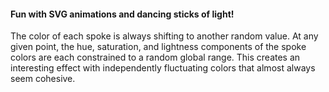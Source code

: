 #### Fun with SVG animations and dancing sticks of light!

The color of each spoke is always shifting to another random value. At any given point, the hue, saturation, and lightness components of the spoke colors are each constrained to a random global range. This creates an interesting effect with independently fluctuating colors that almost always seem cohesive.


[main-url]: http://levi.dev/dancing-spokes